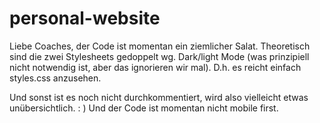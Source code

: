 # personal-website

Liebe Coaches,
der Code ist momentan ein ziemlicher Salat.
Theoretisch sind die zwei Stylesheets gedoppelt wg. Dark/light Mode (was prinzipiell nicht notwendig ist, aber das ignorieren wir mal).
D.h. es reicht einfach styles.css anzusehen.

Und sonst ist es noch nicht durchkommentiert, wird also vielleicht etwas unübersichtlich. : )
Und der Code ist momentan nicht mobile first.
